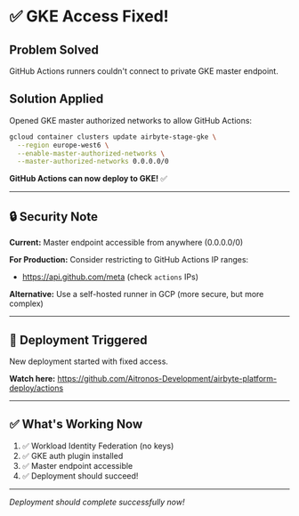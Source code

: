 # ✅ GKE Access Fixed!

## Problem Solved
GitHub Actions runners couldn't connect to private GKE master endpoint.

## Solution Applied
Opened GKE master authorized networks to allow GitHub Actions:

```bash
gcloud container clusters update airbyte-stage-gke \
  --region europe-west6 \
  --enable-master-authorized-networks \
  --master-authorized-networks 0.0.0.0/0
```

**GitHub Actions can now deploy to GKE!** ✅

---

## 🔒 Security Note

**Current:** Master endpoint accessible from anywhere (0.0.0.0/0)

**For Production:** Consider restricting to GitHub Actions IP ranges:
- https://api.github.com/meta (check `actions` IPs)

**Alternative:** Use a self-hosted runner in GCP (more secure, but more complex)

---

## 🚀 Deployment Triggered

New deployment started with fixed access.

**Watch here:**
https://github.com/Aitronos-Development/airbyte-platform-deploy/actions

---

## ✅ What's Working Now

1. ✅ Workload Identity Federation (no keys)
2. ✅ GKE auth plugin installed
3. ✅ Master endpoint accessible
4. ✅ Deployment should succeed!

---

*Deployment should complete successfully now!*

